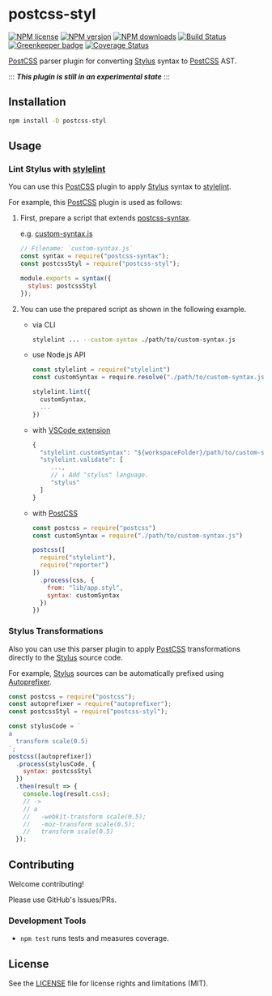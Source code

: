 # postcss-styl

[![NPM license]](https://www.npmjs.com/package/postcss-styl)
[![NPM version]](https://www.npmjs.com/package/postcss-styl)
[![NPM downloads]](https://www.npmjs.com/package/postcss-styl)
[![Build Status]](https://github.com/ota-meshi/postcss-styl/actions?query=workflow%3ACI)
[![Greenkeeper badge](https://badges.greenkeeper.io/ota-meshi/postcss-styl.svg)](https://greenkeeper.io/)
[![Coverage Status]](https://coveralls.io/github/ota-meshi/postcss-styl?branch=master)

[PostCSS] parser plugin for converting [Stylus] syntax to [PostCSS] AST.

:::
**_This plugin is still in an experimental state_**
:::

## Installation

```bash
npm install -D postcss-styl
```

## Usage

### Lint Stylus with [stylelint]

You can use this [PostCSS] plugin to apply [Stylus] syntax to [stylelint].

For example, this [PostCSS] plugin is used as follows:

1. First, prepare a script that extends [postcss-syntax].

   e.g. [custom-syntax.js](./tests/integration/stylelint/custom-syntax.js)

   ```js
   // Filename: `custom-syntax.js`
   const syntax = require("postcss-syntax");
   const postcssStyl = require("postcss-styl");

   module.exports = syntax({
     stylus: postcssStyl
   });
   ```

2. You can use the prepared script as shown in the following example.

   - via CLI

     ```bash
     stylelint ... --custom-syntax ./path/to/custom-syntax.js
     ```

   - use Node.js API

     ```js
     const stylelint = require("stylelint")
     const customSyntax = require.resolve("./path/to/custom-syntax.js")

     stylelint.lint({
       customSyntax,
       ...
     })
     ```
   
   - with [VSCode extension]

     ```js
     {
       "stylelint.customSyntax": "${workspaceFolder}/path/to/custom-syntax.js",
       "stylelint.validate": [
          ...,
          // ↓ Add "stylus" language.
          "stylus"
       ]
     }
     ```

   - with [PostCSS]

     ```js
     const postcss = require("postcss")
     const customSyntax = require("./path/to/custom-syntax.js")

     postcss([
       require("stylelint"),
       require("reporter")
     ])
       .process(css, {
         from: "lib/app.styl",
         syntax: customSyntax
       })
     })
     ```

### Stylus Transformations

Also you can use this parser plugin to apply [PostCSS] transformations directly to the [Stylus] source code.

For example, [Stylus] sources can be automatically prefixed using [Autoprefixer].

```js
const postcss = require("postcss");
const autoprefixer = require("autoprefixer");
const postcssStyl = require("postcss-styl");

const stylusCode = `
a
  transform scale(0.5)
`;
postcss([autoprefixer])
  .process(stylusCode, {
    syntax: postcssStyl
  })
  .then(result => {
    console.log(result.css);
    // ->
    // a
    //   -webkit-transform scale(0.5);
    //   -moz-transform scale(0.5);
    //   transform scale(0.5)
  });
```

## Contributing

Welcome contributing!

Please use GitHub's Issues/PRs.

### Development Tools

- `npm test` runs tests and measures coverage.

## License

See the [LICENSE] file for license rights and limitations (MIT).

[postcss]: https://postcss.org/
[VSCode extension]: https://marketplace.visualstudio.com/items?itemName=stylelint.vscode-stylelint
[stylus]: http://stylus-lang.com/
[stylelint]: http://stylelint.io/
[autoprefixer]: https://github.com/postcss/autoprefixer
[postcss-syntax]: https://github.com/gucong3000/postcss-syntax
[license]: ./LICENSE
[npm license]: https://img.shields.io/npm/l/postcss-styl.svg
[npm version]: https://img.shields.io/npm/v/postcss-styl.svg
[npm downloads]: https://img.shields.io/npm/dw/postcss-styl.svg
[Build Status]: https://github.com/ota-meshi/postcss-styl/workflows/CI/badge.svg?branch=master
[Coverage Status]: https://coveralls.io/repos/github/ota-meshi/postcss-styl/badge.svg?branch=master
